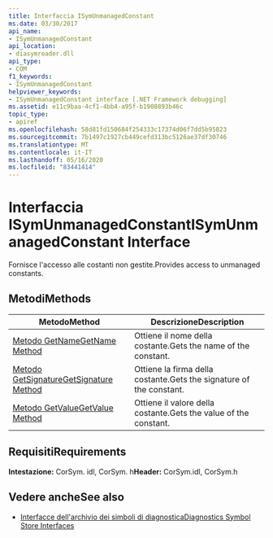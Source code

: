 ```yaml
---
title: Interfaccia ISymUnmanagedConstant
ms.date: 03/30/2017
api_name:
- ISymUnmanagedConstant
api_location:
- diasymreader.dll
api_type:
- COM
f1_keywords:
- ISymUnmanagedConstant
helpviewer_keywords:
- ISymUnmanagedConstant interface [.NET Framework debugging]
ms.assetid: e11c9baa-4cf1-4bb4-a95f-b1908893b46c
topic_type:
- apiref
ms.openlocfilehash: 58d81fd150684f254333c17374d06f7dd5b95823
ms.sourcegitcommit: 7b1497c1927cb449cefd313bc5126ae37df30746
ms.translationtype: MT
ms.contentlocale: it-IT
ms.lasthandoff: 05/16/2020
ms.locfileid: "83441414"
---
```

# <a name="isymunmanagedconstant-interface"></a><span data-ttu-id="f2e70-102">Interfaccia ISymUnmanagedConstant</span><span class="sxs-lookup"><span data-stu-id="f2e70-102">ISymUnmanagedConstant Interface</span></span>
<span data-ttu-id="f2e70-103">Fornisce l'accesso alle costanti non gestite.</span><span class="sxs-lookup"><span data-stu-id="f2e70-103">Provides access to unmanaged constants.</span></span>  
  
## <a name="methods"></a><span data-ttu-id="f2e70-104">Metodi</span><span class="sxs-lookup"><span data-stu-id="f2e70-104">Methods</span></span>  
  
|<span data-ttu-id="f2e70-105">Metodo</span><span class="sxs-lookup"><span data-stu-id="f2e70-105">Method</span></span>|<span data-ttu-id="f2e70-106">Descrizione</span><span class="sxs-lookup"><span data-stu-id="f2e70-106">Description</span></span>|  
|------------|-----------------|  
|[<span data-ttu-id="f2e70-107">Metodo GetName</span><span class="sxs-lookup"><span data-stu-id="f2e70-107">GetName Method</span></span>](isymunmanagedconstant-getname-method.md)|<span data-ttu-id="f2e70-108">Ottiene il nome della costante.</span><span class="sxs-lookup"><span data-stu-id="f2e70-108">Gets the name of the constant.</span></span>|  
|[<span data-ttu-id="f2e70-109">Metodo GetSignature</span><span class="sxs-lookup"><span data-stu-id="f2e70-109">GetSignature Method</span></span>](isymunmanagedconstant-getsignature-method.md)|<span data-ttu-id="f2e70-110">Ottiene la firma della costante.</span><span class="sxs-lookup"><span data-stu-id="f2e70-110">Gets the signature of the constant.</span></span>|  
|[<span data-ttu-id="f2e70-111">Metodo GetValue</span><span class="sxs-lookup"><span data-stu-id="f2e70-111">GetValue Method</span></span>](isymunmanagedconstant-getvalue-method.md)|<span data-ttu-id="f2e70-112"> Ottiene il valore della costante.</span><span class="sxs-lookup"><span data-stu-id="f2e70-112">Gets the value of the constant.</span></span>|  
  
## <a name="requirements"></a><span data-ttu-id="f2e70-113">Requisiti</span><span class="sxs-lookup"><span data-stu-id="f2e70-113">Requirements</span></span>  
 <span data-ttu-id="f2e70-114">**Intestazione:** CorSym. idl, CorSym. h</span><span class="sxs-lookup"><span data-stu-id="f2e70-114">**Header:** CorSym.idl, CorSym.h</span></span>  
  
## <a name="see-also"></a><span data-ttu-id="f2e70-115">Vedere anche</span><span class="sxs-lookup"><span data-stu-id="f2e70-115">See also</span></span>

- [<span data-ttu-id="f2e70-116">Interfacce dell'archivio dei simboli di diagnostica</span><span class="sxs-lookup"><span data-stu-id="f2e70-116">Diagnostics Symbol Store Interfaces</span></span>](diagnostics-symbol-store-interfaces.md)
